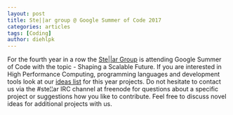 ```yaml
---
layout: post
title: Ste||ar group @ Google Summer of Code 2017
categories: articles
tags: [Coding]
author: diehlpk
---
```

For the fourth year in a row the <a href="http://stellar-group.org/">Ste||ar Group</a> is attending Google Summer of Code with the topic - Shaping a Scalable Future. If you are interested in High Performance Computing, programming languages and development tools look at our <a href="https://github.com/STEllAR-GROUP/hpx/wiki/GSoC-20167-Project-Ideas">ideas list</a> for this year projects. Do not hesitate to contact us via the &#35;ste&#166;&#166;ar IRC channel at freenode for questions about a specific project or suggestions how you like to contribute. Feel free to discuss novel ideas for additional projects with us.

